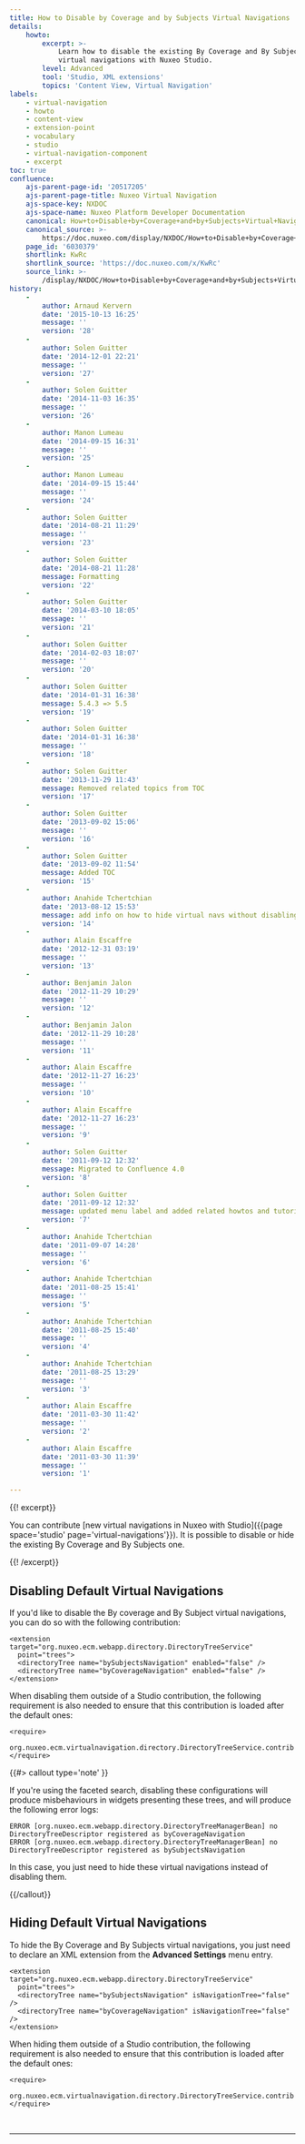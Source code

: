 ```yaml
---
title: How to Disable by Coverage and by Subjects Virtual Navigations
details:
    howto:
        excerpt: >-
            Learn how to disable the existing By Coverage and By Subjects
            virtual navigations with Nuxeo Studio.
        level: Advanced
        tool: 'Studio, XML extensions'
        topics: 'Content View, Virtual Navigation'
labels:
    - virtual-navigation
    - howto
    - content-view
    - extension-point
    - vocabulary
    - studio
    - virtual-navigation-component
    - excerpt
toc: true
confluence:
    ajs-parent-page-id: '20517205'
    ajs-parent-page-title: Nuxeo Virtual Navigation
    ajs-space-key: NXDOC
    ajs-space-name: Nuxeo Platform Developer Documentation
    canonical: How+to+Disable+by+Coverage+and+by+Subjects+Virtual+Navigations
    canonical_source: >-
        https://doc.nuxeo.com/display/NXDOC/How+to+Disable+by+Coverage+and+by+Subjects+Virtual+Navigations
    page_id: '6030379'
    shortlink: KwRc
    shortlink_source: 'https://doc.nuxeo.com/x/KwRc'
    source_link: >-
        /display/NXDOC/How+to+Disable+by+Coverage+and+by+Subjects+Virtual+Navigations
history:
    - 
        author: Arnaud Kervern
        date: '2015-10-13 16:25'
        message: ''
        version: '28'
    - 
        author: Solen Guitter
        date: '2014-12-01 22:21'
        message: ''
        version: '27'
    - 
        author: Solen Guitter
        date: '2014-11-03 16:35'
        message: ''
        version: '26'
    - 
        author: Manon Lumeau
        date: '2014-09-15 16:31'
        message: ''
        version: '25'
    - 
        author: Manon Lumeau
        date: '2014-09-15 15:44'
        message: ''
        version: '24'
    - 
        author: Solen Guitter
        date: '2014-08-21 11:29'
        message: ''
        version: '23'
    - 
        author: Solen Guitter
        date: '2014-08-21 11:28'
        message: Formatting
        version: '22'
    - 
        author: Solen Guitter
        date: '2014-03-10 18:05'
        message: ''
        version: '21'
    - 
        author: Solen Guitter
        date: '2014-02-03 18:07'
        message: ''
        version: '20'
    - 
        author: Solen Guitter
        date: '2014-01-31 16:38'
        message: 5.4.3 => 5.5
        version: '19'
    - 
        author: Solen Guitter
        date: '2014-01-31 16:38'
        message: ''
        version: '18'
    - 
        author: Solen Guitter
        date: '2013-11-29 11:43'
        message: Removed related topics from TOC
        version: '17'
    - 
        author: Solen Guitter
        date: '2013-09-02 15:06'
        message: ''
        version: '16'
    - 
        author: Solen Guitter
        date: '2013-09-02 11:54'
        message: Added TOC
        version: '15'
    - 
        author: Anahide Tchertchian
        date: '2013-08-12 15:53'
        message: add info on how to hide virtual navs without disabling them
        version: '14'
    - 
        author: Alain Escaffre
        date: '2012-12-31 03:19'
        message: ''
        version: '13'
    - 
        author: Benjamin Jalon
        date: '2012-11-29 10:29'
        message: ''
        version: '12'
    - 
        author: Benjamin Jalon
        date: '2012-11-29 10:28'
        message: ''
        version: '11'
    - 
        author: Alain Escaffre
        date: '2012-11-27 16:23'
        message: ''
        version: '10'
    - 
        author: Alain Escaffre
        date: '2012-11-27 16:23'
        message: ''
        version: '9'
    - 
        author: Solen Guitter
        date: '2011-09-12 12:32'
        message: Migrated to Confluence 4.0
        version: '8'
    - 
        author: Solen Guitter
        date: '2011-09-12 12:32'
        message: updated menu label and added related howtos and tutorials.
        version: '7'
    - 
        author: Anahide Tchertchian
        date: '2011-09-07 14:28'
        message: ''
        version: '6'
    - 
        author: Anahide Tchertchian
        date: '2011-08-25 15:41'
        message: ''
        version: '5'
    - 
        author: Anahide Tchertchian
        date: '2011-08-25 15:40'
        message: ''
        version: '4'
    - 
        author: Anahide Tchertchian
        date: '2011-08-25 13:29'
        message: ''
        version: '3'
    - 
        author: Alain Escaffre
        date: '2011-03-30 11:42'
        message: ''
        version: '2'
    - 
        author: Alain Escaffre
        date: '2011-03-30 11:39'
        message: ''
        version: '1'

---
```

{{! excerpt}}

You can contribute [new virtual navigations in Nuxeo with Studio]({{page space='studio' page='virtual-navigations'}}). It is possible to disable or hide the existing By Coverage and By Subjects one.

{{! /excerpt}}

## Disabling Default Virtual Navigations

If you'd like to disable the By coverage and By Subject virtual navigations, you can do so with the following contribution:

```
<extension target="org.nuxeo.ecm.webapp.directory.DirectoryTreeService"
  point="trees">
  <directoryTree name="bySubjectsNavigation" enabled="false" />
  <directoryTree name="byCoverageNavigation" enabled="false" />
</extension>

```

When disabling them outside of a Studio contribution, the following requirement is also needed to ensure that this contribution is loaded after the default ones:

```
<require>
  org.nuxeo.ecm.virtualnavigation.directory.DirectoryTreeService.contrib
</require>

```

{{#> callout type='note' }}

If you're using the faceted search, disabling these configurations will produce misbehaviours in widgets presenting these trees, and will produce the following error logs:

```
ERROR [org.nuxeo.ecm.webapp.directory.DirectoryTreeManagerBean] no DirectoryTreeDescriptor registered as byCoverageNavigation
ERROR [org.nuxeo.ecm.webapp.directory.DirectoryTreeManagerBean] no DirectoryTreeDescriptor registered as bySubjectsNavigation
```

In this case, you just need to hide these virtual navigations instead of disabling them.

{{/callout}}

## Hiding Default Virtual Navigations

To hide the By Coverage and By Subjects virtual navigations, you just need to declare an XML extension from the **Advanced Settings** menu entry.

```
<extension target="org.nuxeo.ecm.webapp.directory.DirectoryTreeService"
  point="trees">
  <directoryTree name="bySubjectsNavigation" isNavigationTree="false" />
  <directoryTree name="byCoverageNavigation" isNavigationTree="false" />
</extension>

```

When hiding them outside of a Studio contribution, the following requirement is also needed to ensure that this contribution is loaded after the default ones:

```
<require>
  org.nuxeo.ecm.virtualnavigation.directory.DirectoryTreeService.contrib
</require>

```

&nbsp;

* * *

&nbsp;